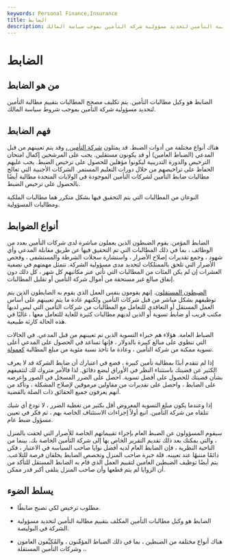 ```yaml
---
keywords: Personal Finance,Insurance
title: الضابط
description: الضابط هو وكيل مطالبات التأمين المكلف بتقييم مطالبة التأمين لتحديد مسؤولية شركة التأمين بموجب سياسة المالك.
---
```


# الضابط
## من هو الضابط

الضابط هو وكيل مطالبات التأمين. يتم تكليف مصحح المطالبات بتقييم مطالبة التأمين لتحديد مسؤولية شركة التأمين بموجب شروط سياسة المالك.

## فهم الضابط

هناك أنواع مختلفة من أدوات الضبط. قد يمثلون [شركة التأمين ،](/mutual-insurance-company) وقد يتم تعيينهم من قبل المدعي (الضباط العامين) أو قد يكونون مستقلين. يجب على المرشحين إكمال امتحان الترخيص والدورة التدريبية ليكونوا مؤهلين للحصول على ترخيص الضبط. يجب عليهم الحفاظ على تراخيصهم من خلال دورات التعليم المستمر. الشركات الأجنبية التي تعالج مطالبات ضابط التأمين لشركات التأمين الموجودة في الولايات المتحدة مطالبة أيضًا بالحصول على ترخيص الضبط.

النوعان من المطالبات التي يتم التحقيق فيها بشكل متكرر هما مطالبات الملكية ومطالبات المسؤولية.

## أنواع الضوابط

الضابط المؤمن. يقوم الضبطون الذين يعملون مباشرة لدى شركات التأمين بعدد من الوظائف ، بما في ذلك المطالبات التي تم التحقيق فيها عن طريق مقابلة المدعي وأي شهود ، وجمع تقديرات إصلاح الأضرار ، واستشارة سجلات الشرطة والمستشفى ، وفحص الأضرار التي تلحق بالممتلكات لتحديد مدى مسؤولية الشركة. تتمثل مهمتهم في تصفية العشرات إن لم يكن المئات من المطالبات التي تأتي عبر مكاتبهم كل شهر ، كل ذلك دون إنفاق مبالغ غير مستحقة من أموال شركة التأمين أو تقليل المطالبات.

[الضبطون المستقلون](/independent-insurance-adjuster). إنهم يقومون بنفس العمل الذي يقوم به الضابطون الذين يتم توظيفهم بشكل مباشر من قبل شركات التأمين ولكنهم عادة ما يتم تعيينهم على أساس العمل المستقل أو التعاقدي للتعامل مع المطالبات من شركات التأمين التي ليس لديها مكتب قريب أو ضابط تسوية أو الذين لديهم مطالبات كثيرة للغاية للتعامل معها ، غالبًا في هذه الحالة كارثة طبيعية.

الضباط العامة. هؤلاء هم خبراء التسوية الذين تم تعيينهم من قبل المدعي. في الحالات التي تنطوي على مبالغ كبيرة بالدولار ، فإنها تساعد في الحصول على المدعي أعلى تسوية ممكنة من شركة التأمين ، وعادة ما تأخذ نسبة مئوية من مبلغ المطالبة [كعمولة](/commission).

إذا لم تتقدم أبدًا بمطالبة تأمين كبيرة ، فضع في اعتبارك أن ضابط الشركة قد لا يعرف الكثير عن قضيتك باستثناء النظر في الأوراق لبضع دقائق. لذا فالأمر متروك لك لتثقيفهم بشأن قضيتك للحصول على أفضل تسوية. احصل على الضرر المسجل في الصور واعرضه على الضابط ، واحصل على تقديرات من مقاولين مرموقين لإصلاح المشكلة ، وتأكد من أنهم يعرفون جميع الحقائق ذات الصلة بالقضية.

إذا وعندما يكون مبلغ التسوية المعروض أقل بكثير من تغطية الضرر ، لا تودع أي شيك تتلقاه من شركة التأمين. اتبع أولاً إجراءات الاستئناف الخاصة بهم ، ثم فكر في تعيين مسؤول ضبط عام.

سيقوم المسؤولون عن الضبط العام بإجراء تقييماتهم الخاصة للأضرار التي لحقت بالمنزل ، والتي يمكنك بعد ذلك تقديم التقرير الخاص بها إلى شركة التأمين الخاصة بك. بينما من الناحية النظرية ، فإن الضابط العام لديه أفضل نوايا صاحب السياسة في الاعتبار ، فكن دائمًا منتبهًا عند تعيينه. قلة خبرة صاحب المنزل وتخصص الضابط يخلقان فرصة للتلاعب. يتم أيضًا توظيف الضبطين العامين لتقييم العمل الذي قام به الضابط المستقل للتأكد من أن الزوايا لم يتم قطعها وأن صاحب المنزل يتلقى أكبر قدر ممكن.

## يسلط الضوء

- مطلوب ترخيص لكي تصبح ضابطًا.

- الضابط هو وكيل مطالبات التأمين المكلف بتقييم مطالبة التأمين لتحديد مسؤولية الشركة في البوليصة.

- هناك أنواع مختلفة من الضبطين ، بما في ذلك الضباط المؤمِّنون ، والمُكيِّفون العامون ، وشركات التأمين المستقلة.

